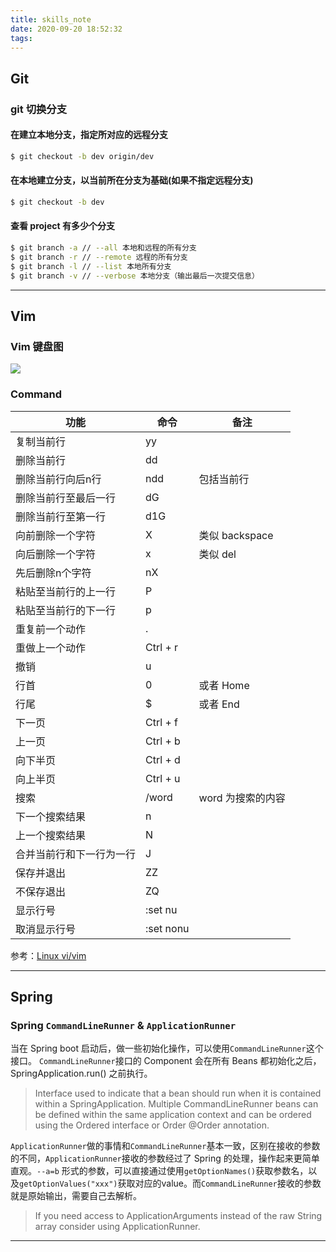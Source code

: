 ```yaml
---
title: skills_note
date: 2020-09-20 18:52:32
tags:
---
```


## Git

### git 切换分支
#### 在建立本地分支，指定所对应的远程分支
```sh
$ git checkout -b dev origin/dev
```

#### 在本地建立分支，以当前所在分支为基础(如果不指定远程分支)
```sh
$ git checkout -b dev
```

#### 查看 project 有多少个分支
```sh
$ git branch -a // --all 本地和远程的所有分支
$ git branch -r // --remote 远程的所有分支
$ git branch -l // --list 本地所有分支
$ git branch -v // --verbose 本地分支（输出最后一次提交信息）
```
---

## Vim

### Vim 键盘图
![](https://www.runoob.com/wp-content/uploads/2015/10/vi-vim-cheat-sheet-sch.gif)

### Command

| 功能 | 命令 | 备注 |
| --- | --- | --- |
| 复制当前行 | yy | 
| 删除当前行 | dd |
| 删除当前行向后n行 | ndd | 包括当前行 | 
| 删除当前行至最后一行 | dG |
| 删除当前行至第一行 | d1G |
| 向前删除一个字符 | X | 类似 backspace |  
| 向后删除一个字符 | x | 类似 del |
| 先后删除n个字符 | nX | 
| 粘贴至当前行的上一行 | P | 
| 粘贴至当前行的下一行 | p | 
| 重复前一个动作 | . | 
| 重做上一个动作 | Ctrl + r |
| 撤销 | u |
| 行首 | 0 | 或者 Home |
| 行尾 | $ | 或者 End | 
| 下一页 | Ctrl + f |
| 上一页 | Ctrl + b |
| 向下半页 | Ctrl + d |
| 向上半页 | Ctrl + u |
| 搜索 | /word | word 为搜索的内容 | 
| 下一个搜索结果 | n |
| 上一个搜索结果 | N |
| 合并当前行和下一行为一行 | J | 
| 保存并退出 | ZZ | 
| 不保存退出 | ZQ |
| 显示行号 | :set nu | 
| 取消显示行号 | :set nonu | 


参考：[Linux vi/vim](https://www.runoob.com/linux/linux-vim.html)

---
## Spring
### Spring `CommandLineRunner` & `ApplicationRunner`

当在 Spring boot 启动后，做一些初始化操作，可以使用`CommandLineRunner`这个接口。
`CommandLineRunner`接口的 Component 会在所有 Beans 都初始化之后，SpringApplication.run() 之前执行。

> Interface used to indicate that a bean should run when it is contained within a SpringApplication. Multiple CommandLineRunner beans can be defined within the same application context and can be ordered using the Ordered interface or Order @Order annotation.

`ApplicationRunner`做的事情和`CommandLineRunner`基本一致，区别在接收的参数的不同，`ApplicationRunner`接收的参数经过了 Spring 的处理，操作起来更简单直观。`--a=b` 形式的参数，可以直接通过使用`getOptionNames()`获取参数名，以及`getOptionValues("xxx")`获取对应的value。而`CommandLineRunner`接收的参数就是原始输出，需要自己去解析。

> If you need access to ApplicationArguments instead of the raw String array consider using ApplicationRunner.

---